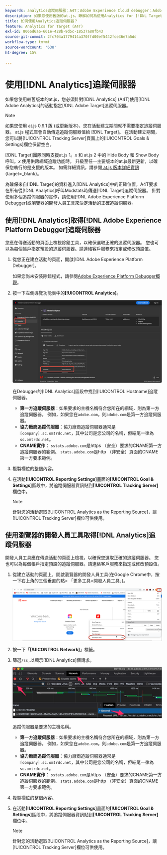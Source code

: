 ```yaml
---
keywords: analytics追蹤伺服器；A4T；Adobe Experience Cloud debugger；Adobe Experience Platform debugger；報表來源；開發人員工具
description: 如果您使用舊版的at.js，瞭解如何為使用Analytics for [!DNL Target] (A4T)的活動指定Analytics追蹤伺服器。
title: 如何使用Analytics追蹤伺服器？
feature: Analytics for Target (A4T)
exl-id: 8066d6a6-661e-428b-9d5c-18537a80fb43
source-git-commit: 2fc704a1779414a370ffd00ef5442fce36e7a5dd
workflow-type: tm+mt
source-wordcount: '638'
ht-degree: 15%

---
```


# 使用[!DNL Analytics]追蹤伺服器

如果您使用較舊版本的at.js，您必須針對[!DNL Analytics] (A4T)使用[!DNL Adobe Analytics]的活動指定[!DNL Adobe Target]追蹤伺服器。

>[!NOTE]
>
>如果您使用 at.js 0.9.1 版 (或更新版本)，您在活動建立期間就不需要指定追蹤伺服器。 at.js 程式庫會自動傳送追蹤伺服器值給 [!DNL Target]。 在活動建立期間，您可以將[!UICONTROL Tracking Server]頁面上的[!UICONTROL Goals & Settings]欄位保留空白。
>
>[!DNL Target]團隊同時支援at.js 1。*x* 和 at.js 2 中的 Hide Body 和 Show Body 呼叫。*x* 使用供跨網域追蹤功能時。 升級至任一主要版本的at.js最新更新，以確保您執行的是支援的版本。 如需詳細資訊，請參閱[ at.js 版本詳細資訊](https://experienceleague.adobe.com/docs/target-dev/developer/client-side/at-js-implementation/target-atjs-versions.html?lang=zh-Hant){target=_blank}。

為確保來自[!DNL Target]的資料進入[!DNL Analytics]中的正確位置，A4T要求在所有從[!DNL Analytics]呼叫Modstats時傳送[!DNL Target]追蹤伺服器。 針對使用多個追蹤伺服器的實作，請使用[!DNL Adobe Experience Platform Debugger]或瀏覽器的開發人員工具來決定活動的正確追蹤伺服器。

## 使用[!DNL Analytics]取得[!DNL Adobe Experience Platform Debugger]追蹤伺服器

您應在傳送活動的頁面上檢視除錯工具，以確保選取正確的追蹤伺服器。 您也可以為每個帳戶指定預設的追蹤伺服器。請連絡客戶服務來指定或修改預設值。

1. 從您正在建立活動的頁面，開啟[!DNL Adobe Experience Platform Debugger]。

   如果您尚未安裝除錯程式，請參閱[Adobe Experience Platform Debugger概觀](https://experienceleague.adobe.com/docs/platform-learn/data-collection/debugger/overview.html?lang=zh-Hant)。

1. 按一下左側導覽功能表中的&#x200B;**[!UICONTROL Analytics]**。

   ![Screen_DebuggerTrackServ影像](assets/Screen_DebuggerTrackServ.png)

   在Debugger的[!DNL Analytics]區段中找到[!UICONTROL Hostname]追蹤伺服器。

   * **第一方追蹤伺服器**：如果要求的主機名稱符合您所在的網域，則為第一方追蹤伺服器。 例如，如果您在`adobe.com`，則`adobe.com`是第一方追蹤伺服器。
   * **協力廠商追蹤伺服器**：協力廠商追蹤伺服器通常是`[company].sc.omtrdc.net`，其中公司是您公司的名稱，但結尾一律為`sc.omtrdc.net`。
   * **CNAME實作**： `sstats.adobe.com`是https （安全）要求的CNAME第一方追蹤伺服器的範例。 `stats.adobe.com`是http （非安全）頁面的CNAME第一方要求範例。

1. 複製欄位的整個內容。

1. 在活動&#x200B;**[!UICONTROL Reporting Settings]**&#x200B;畫面的&#x200B;**[!UICONTROL Goal & Settings]**&#x200B;區段中，將追蹤伺服器資訊貼到&#x200B;**[!UICONTROL Tracking Server]**&#x200B;欄位中。

   >[!NOTE]
   >
   >針對您的活動選取[!UICONTROL Analytics as the Reporting Source]，讓[!UICONTROL Tracking Server]欄位可供使用。

## 使用瀏覽器的開發人員工具取得[!DNL Analytics]追蹤伺服器

開發人員工具應在傳送活動的頁面上檢視，以確保您選取正確的追蹤伺服器。 您也可以為每個帳戶指定預設的追蹤伺服器。請連絡客戶服務來指定或修改預設值。

1. 從建立活動的頁面上，開啟瀏覽器的開發人員工具(在Google Chrome中，按一下右上角的三個垂直的點> 「更多工具>開發人員工具」)。

   ![Chrome開發人員工具](/help/main/c-integrating-target-with-mac/a4t/assets/chrome-dev-tools.png)

1. 按一下「**[!UICONTROL Network]**」標籤。

1. 篩選`/ss,`以顯示[!DNL Analytics]個請求。

   ![使用/ss search的Chrome開發人員工具](/help/main/c-integrating-target-with-mac/a4t/assets/chrome-search.png)

   追蹤伺服器是要求的主機名稱。

   * **第一方追蹤伺服器**：如果要求的主機名稱符合您所在的網域，則為第一方追蹤伺服器。 例如，如果您在`adobe.com`，則`adobe.com`是第一方追蹤伺服器。
   * **協力廠商追蹤伺服器**：協力廠商追蹤伺服器通常是`[company].sc.omtrdc.net`，其中公司是您公司的名稱，但結尾一律為`sc.omtrdc.net`。
   * **CNAME實作**： `sstats.adobe.com`是https （安全）要求的CNAME第一方追蹤伺服器的範例。 `stats.adobe.com`是http （非安全）頁面的CNAME第一方要求範例。

1. 複製欄位的整個內容。

1. 在活動&#x200B;**[!UICONTROL Reporting Settings]**&#x200B;畫面的&#x200B;**[!UICONTROL Goal & Settings]**&#x200B;區段中，將追蹤伺服器資訊貼到&#x200B;**[!UICONTROL Tracking Server]**&#x200B;欄位中。

   >[!NOTE]
   >
   >針對您的活動選取[!UICONTROL Analytics as the Reporting Source]，讓[!UICONTROL Tracking Server]欄位可供使用。

